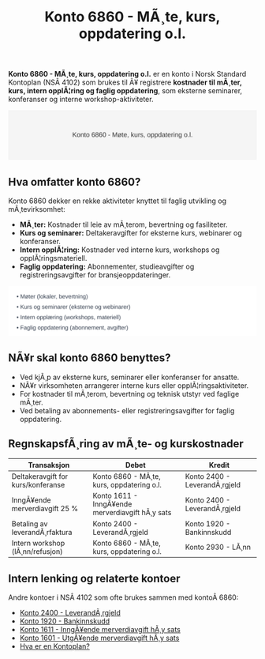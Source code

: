 ﻿---
title: "Konto 6860 - MÃ¸te, kurs, oppdatering o.l."
meta_title: "6860-mote-kurs-oppdatering-o-l"
meta_description: '**Konto 6860 - MÃ¸te, kurs, oppdatering o.l.** er en konto i Norsk Standard Kontoplan (NSÂ 4102) som brukes til Ã¥ registrere **kostnader til mÃ¸ter, kurs, inte...'
slug: 6860-mote-kurs-oppdatering-o-l
type: blog
layout: pages/single
---

**Konto 6860 - MÃ¸te, kurs, oppdatering o.l.** er en konto i Norsk Standard Kontoplan (NSÂ 4102) som brukes til Ã¥ registrere **kostnader til mÃ¸ter, kurs, intern opplÃ¦ring og faglig oppdatering**, som eksterne seminarer, konferanser og interne workshop-aktiviteter.

![Illustrasjon av konto 6860 - MÃ¸te, kurs, oppdatering o.l.](6860-mote-kurs-oppdatering-o-l-image.svg)

## Hva omfatter konto 6860?

Konto 6860 dekker en rekke aktiviteter knyttet til faglig utvikling og mÃ¸tevirksomhet:

* **MÃ¸ter:** Kostnader til leie av mÃ¸terom, bevertning og fasiliteter.
* **Kurs og seminarer:** Deltakeravgifter for eksterne kurs, webinarer og konferanser.
* **Intern opplÃ¦ring:** Kostnader ved interne kurs, workshops og opplÃ¦ringsmateriell.
* **Faglig oppdatering:** Abonnementer, studieavgifter og registreringsavgifter for bransjeoppdateringer.

![Typer mÃ¸te, kurs og oppdatering](mote-kurs-typer.svg)

## NÃ¥r skal konto 6860 benyttes?

* Ved kjÃ¸p av eksterne kurs, seminarer eller konferanser for ansatte.
* NÃ¥r virksomheten arrangerer interne kurs eller opplÃ¦ringsaktiviteter.
* For kostnader til mÃ¸terom, bevertning og teknisk utstyr ved faglige mÃ¸ter.
* Ved betaling av abonnements- eller registreringsavgifter for faglig oppdatering.

## RegnskapsfÃ¸ring av mÃ¸te- og kurskostnader

| Transaksjon                             | Debet                                      | Kredit                       |
|-----------------------------------------|--------------------------------------------|------------------------------|
| Deltakeravgift for kurs/konferanse      | Konto 6860 - MÃ¸te, kurs, oppdatering o.l.  | Konto 2400 - LeverandÃ¸rgjeld |
| InngÃ¥ende merverdiavgift 25 %           | Konto 1611 - InngÃ¥ende merverdiavgift hÃ¸y sats | Konto 2400 - LeverandÃ¸rgjeld |
| Betaling av leverandÃ¸rfaktura           | Konto 2400 - LeverandÃ¸rgjeld               | Konto 1920 - Bankinnskudd    |
| Intern workshop (lÃ¸nn/refusjon)         | Konto 6860 - MÃ¸te, kurs, oppdatering o.l.  | Konto 2930 - LÃ¸nn            |

## Intern lenking og relaterte kontoer

Andre kontoer i NSÂ 4102 som ofte brukes sammen med kontoÂ 6860:

* [Konto 2400 - LeverandÃ¸rgjeld](/blogs/kontoplan/2400-leverandorgjeld "Konto 2400 - LeverandÃ¸rgjeld")
* [Konto 1920 - Bankinnskudd](/blogs/kontoplan/1920-bankinnskudd "Konto 1920 - Bankinnskudd")
* [Konto 1611 - InngÃ¥ende merverdiavgift hÃ¸y sats](/blogs/kontoplan/1611-inngaaende-merverdiavgift-hoy-sats "Konto 1611 - InngÃ¥ende merverdiavgift hÃ¸y sats")
* [Konto 1601 - UtgÃ¥ende merverdiavgift hÃ¸y sats](/blogs/kontoplan/1601-utgaende-merverdiavgift-hoy-sats "Konto 1601 - UtgÃ¥ende merverdiavgift hÃ¸y sats")
* [Hva er en Kontoplan?](/blogs/regnskap/hva-er-kontoplan "Hva er en Kontoplan? Komplett Guide til Kontoplaner i Norsk Regnskap")

